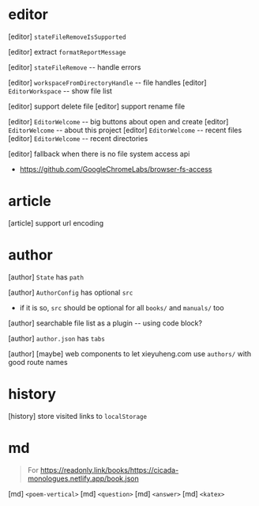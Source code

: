 # editor

[editor] `stateFileRemoveIsSupported`

[editor] extract `formatReportMessage`

[editor] `stateFileRemove` -- handle errors

[editor] `workspaceFromDirectoryHandle` -- file handles
[editor] `EditorWorkspace` -- show file list

[editor] support delete file
[editor] support rename file

[editor] `EditorWelcome` -- big buttons about open and create
[editor] `EditorWelcome` -- about this project
[editor] `EditorWelcome` -- recent files
[editor] `EditorWelcome` -- recent directories

[editor] fallback when there is no file system access api

- https://github.com/GoogleChromeLabs/browser-fs-access

# article

[article] support url encoding

# author

[author] `State` has `path`

[author] `AuthorConfig` has optional `src`

- if it is so, `src` should be optional for all `books/` and `manuals/` too

[author] searchable file list as a plugin -- using code block?

[author] `author.json` has `tabs`

[author] [maybe] web components to let xieyuheng.com use `authors/` with good route names

# history

[history] store visited links to `localStorage`

# md

> For https://readonly.link/books/https://cicada-monologues.netlify.app/book.json

[md] `<poem-vertical>`
[md] `<question>`
[md] `<answer>`
[md] `<katex>`
